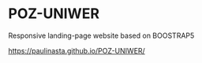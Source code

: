 # POZ-UNIWER

Responsive landing-page website based on BOOSTRAP5

https://paulinasta.github.io/POZ-UNIWER/
